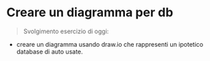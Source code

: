 # Creare un diagramma per db

> Svolgimento esercizio di oggi:
- creare un diagramma usando draw.io che rappresenti un ipotetico database di auto usate.